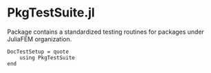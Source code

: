 # PkgTestSuite.jl

Package contains a standardized testing routines for packages under JuliaFEM
organization.

```@meta
DocTestSetup = quote
    using PkgTestSuite
end
```
